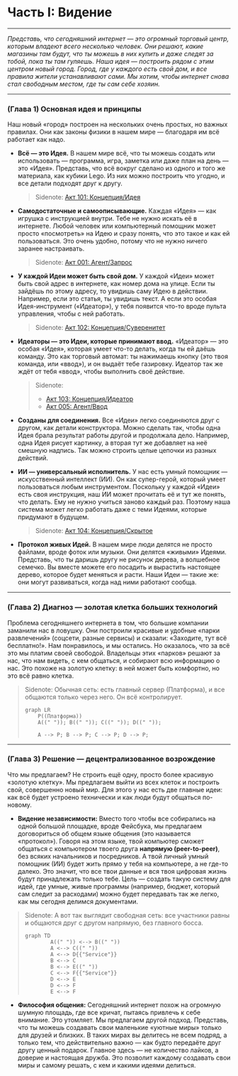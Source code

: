 # Часть I: Видение

---

_Представь, что сегодняшний интернет — это огромный торговый центр, которым владеют всего несколько человек. Они решают, какие магазины там будут, что ты можешь в них купить и даже следят за тобой, пока ты там гуляешь. Наша идея — построить рядом с этим центром новый город. Город, где у каждого есть свой дом, и все правила жители устанавливают сами. Мы хотим, чтобы интернет снова стал свободным местом, где ты сам себе хозяин._

---

### (Глава 1) Основная идея и принципы

Наш новый «город» построен на нескольких очень простых, но важных правилах. Они как законы физики в нашем мире — благодаря им всё работает как надо.

- **Всё — это Идея.** В нашем мире всё, что ты можешь создать или использовать — программа, игра, заметка или даже план на день — это «Идея». Представь, что всё вокруг сделано из одного и того же материала, как кубики Lego. Из них можно построить что угодно, и все детали подходят друг к другу.

  > Sidenote: [Акт 101: Концепция/Идея](../rfc/101_concept_idea.md)

- **Самодостаточные и самоописывающие.** Каждая «Идея» — как игрушка с инструкцией внутри. Тебе не нужно искать её в интернете. Любой человек или компьютерный помощник может просто «посмотреть» на Идею и сразу понять, что это такое и как ей пользоваться. Это очень удобно, потому что не нужно ничего заранее настраивать.

  > Sidenote: [Акт 001: Агент/Запрос](../rfc/001_agent_request.md)

- **У каждой Идеи может быть свой дом.** У каждой «Идеи» может быть свой адрес в интернете, как номер дома на улице. Если ты зайдёшь по этому адресу, то увидишь саму Идею в действии. Например, если это статья, ты увидишь текст. А если это особая Идея-инструмент («Идеатор»), у тебя появится что-то вроде пульта управления, чтобы с ней работать.

  > Sidenote: [Акт 102: Концепция/Суверенитет](../rfc/102_concept_sovereignty.md)

- **Идеаторы — это Идеи, которые принимают ввод.** «Идеатор» — это особая «Идея», которая умеет что-то делать, когда ты ей даёшь команду. Это как торговый автомат: ты нажимаешь кнопку (это твоя команда, или «ввод»), и он выдаёт тебе газировку. Идеатор так же ждёт от тебя «ввод», чтобы выполнить своё действие.

  > Sidenote:
  >
  > - [Акт 103: Концепция/Идеатор](../rfc/103_concept_ideator.md)
  > - [Акт 005: Агент/Ввод](../rfc/005_agent_input.md)

- **Созданы для соединения.** Все «Идеи» легко соединяются друг с другом, как детали конструктора. Можно сделать так, чтобы одна Идея брала результат работы другой и продолжала дело. Например, одна Идея рисует картинку, а вторая тут же добавляет на неё смешную надпись. Так можно строить целые цепочки из разных действий.

- **ИИ — универсальный исполнитель.** У нас есть умный помощник — искусственный интеллект (ИИ). Он как супер-герой, который умеет пользоваться любым инструментом. Поскольку у каждой «Идеи» есть своя инструкция, наш ИИ может прочитать её и тут же понять, что делать. Ему не нужно учиться заново каждый раз. Поэтому наша система может легко работать даже с теми Идеями, которые придумают в будущем.

  > Sidenote: [Акт 104: Концепция/Скрытое](../rfc/104_concept_latent_.md)

- **Протокол живых Идей.** В нашем мире люди делятся не просто файлами, вроде фоток или музыки. Они делятся «живыми» Идеями. Представь, что ты даришь другу не рисунок дерева, а волшебное семечко. Вы вместе можете его посадить и вырастить настоящее дерево, которое будет меняться и расти. Наши Идеи — такие же: они могут развиваться, когда над ними работают сообща.

---

### (Глава 2) Диагноз — золотая клетка больших технологий

Проблема сегодняшнего интернета в том, что большие компании заманили нас в ловушку. Они построили красивые и удобные «парки развлечений» (соцсети, разные сервисы) и сказали: «Заходите, тут всё бесплатно!». Нам понравилось, и мы остались. Но оказалось, что за всё это мы платим своей свободой. Владельцы этих «парков» решают за нас, что нам видеть, с кем общаться, и собирают всю информацию о нас. Это похоже на золотую клетку: в ней может быть комфортно, но это всё равно клетка.

> Sidenote: Обычная сеть: есть главный сервер (Платформа), и все общаются только через него. Он всё контролирует.
>
> ```mermaid
> graph LR
>     P((Платформа))
>     A((" ")); B((" ")); C((" ")); D((" "));
>
>     A --> P; B --> P; C --> P; D --> P;
> ```

---

### (Глава 3) Решение — децентрализованное возрождение

Что мы предлагаем? Не строить ещё одну, просто более красивую «золотую клетку». Мы предлагаем выйти из всех клеток и построить свой, совершенно новый мир. Для этого у нас есть две главные идеи: как всё будет устроено технически и как люди будут общаться по-новому.

- **Видение независимости:** Вместо того чтобы все собирались на одной большой площадке, вроде Фейсбука, мы предлагаем договориться об общем языке общения (это называется «протокол»). Говоря на этом языке, твой компьютер сможет общаться с компьютером твоего друга **напрямую (peer-to-peer)**, без всяких начальников и посредников. А твой личный умный помощник (ИИ) будет жить прямо у тебя на компьютере, а не где-то далеко. Это значит, что все твои данные и вся твоя цифровая жизнь будут принадлежать только тебе. Цель — создать такую систему для идей, где умные, живые программы (например, бюджет, который сам следит за расходами) можно будет передавать так же легко, как мы сегодня делимся документами.

> Sidenote: А вот так выглядит свободная сеть: все участники равны и общаются друг с другом напрямую, без главного босса.
>
> ```mermaid
> graph TD
>         A((" ")) <--> B((" "))
>         A <--> C((" "))
>         A <--> D{{"Service"}}
>         B <--> C
>         B <--> E((" "))
>         C <--> F{{"Service"}}
>         D <--> E
>         D <--> F
>         E <--> F
> ```

- **Философия общения:** Сегодняшний интернет похож на огромную шумную площадь, где все кричат, пытаясь привлечь к себе внимание. Это утомляет. Мы предлагаем другой подход. Представь, что ты можешь создавать свои маленькие «уютные миры» только для друзей и близких. В таких мирах вы делитесь не всем подряд, а только тем, что действительно важно — как будто передаёте друг другу ценный подарок. Главное здесь — не количество лайков, а доверие и настоящая дружба. Это позволит каждому создавать свои миры и самому решать, с кем и какими идеями делиться.